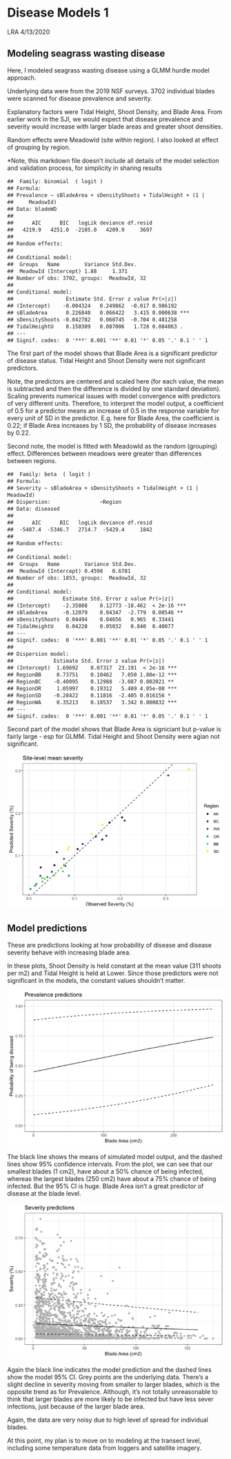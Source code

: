 Disease Models 1
================
LRA
4/13/2020

## Modeling seagrass wasting disease

Here, I modeled seagrass wasting disease using a GLMM hurdle model
approach.

Underlying data were from the 2019 NSF surveys. 3702 individual blades
were scanned for disease prevalence and severity.

Explanatory factors were Tidal Height, Shoot Density, and Blade Area.
From earlier work in the SJI, we would expect that disease prevalence
and severity would increase with larger blade areas and greater shoot
densities.

Random effects were MeadowId (site within region). I also looked at
effect of grouping by region.

\*Note, this markdown file doesn’t include all details of the model
selection and validation process, for simplicity in sharing results

    ##  Family: binomial  ( logit )
    ## Formula:          
    ## Prevalence ~ sBladeArea + sDensityShoots + TidalHeight + (1 |  
    ##     MeadowId)
    ## Data: bladeWD
    ## 
    ##      AIC      BIC   logLik deviance df.resid 
    ##   4219.9   4251.0  -2105.0   4209.9     3697 
    ## 
    ## Random effects:
    ## 
    ## Conditional model:
    ##  Groups   Name        Variance Std.Dev.
    ##  MeadowId (Intercept) 1.88     1.371   
    ## Number of obs: 3702, groups:  MeadowId, 32
    ## 
    ## Conditional model:
    ##                 Estimate Std. Error z value Pr(>|z|)    
    ## (Intercept)    -0.004324   0.249862  -0.017 0.986192    
    ## sBladeArea      0.226840   0.066422   3.415 0.000638 ***
    ## sDensityShoots -0.042782   0.060745  -0.704 0.481258    
    ## TidalHeightU    0.150309   0.087006   1.728 0.084063 .  
    ## ---
    ## Signif. codes:  0 '***' 0.001 '**' 0.01 '*' 0.05 '.' 0.1 ' ' 1

The first part of the model shows that Blade Area is a significant
predictor of disease status. Tidal Height and Shoot Density were not
significant predictors.

Note, the predictors are centered and scaled here (for each value, the
mean is subtracted and then the difference is divided by one standard
deviation). Scaling prevents numerical issues with model convergence
with predictors of very different units. Therefore, to interpret the
model output, a coefficient of 0.5 for a predictor means an increase of
0.5 in the response variable for every unit of SD in the predictor. E.g.
here for Blade Area, the coefficient is 0.22; if Blade Area increases by
1 SD, the probability of disease increases by 0.22.

Second note, the model is fitted with MeadowId as the random (grouping)
effect. Differences between meadows were greater than differences
between regions.

    ##  Family: beta  ( logit )
    ## Formula:          
    ## Severity ~ sBladeArea + sDensityShoots + TidalHeight + (1 | MeadowId)
    ## Dispersion:                ~Region
    ## Data: diseased
    ## 
    ##      AIC      BIC   logLik deviance df.resid 
    ##  -5407.4  -5346.7   2714.7  -5429.4     1842 
    ## 
    ## Random effects:
    ## 
    ## Conditional model:
    ##  Groups   Name        Variance Std.Dev.
    ##  MeadowId (Intercept) 0.4598   0.6781  
    ## Number of obs: 1853, groups:  MeadowId, 32
    ## 
    ## Conditional model:
    ##                Estimate Std. Error z value Pr(>|z|)    
    ## (Intercept)    -2.35808    0.12773 -18.462  < 2e-16 ***
    ## sBladeArea     -0.12079    0.04347  -2.779  0.00546 ** 
    ## sDensityShoots  0.04494    0.04656   0.965  0.33441    
    ## TidalHeightU    0.04228    0.05032   0.840  0.40077    
    ## ---
    ## Signif. codes:  0 '***' 0.001 '**' 0.01 '*' 0.05 '.' 0.1 ' ' 1
    ## 
    ## Dispersion model:
    ##             Estimate Std. Error z value Pr(>|z|)    
    ## (Intercept)  1.69692    0.07317  23.191  < 2e-16 ***
    ## RegionBB     0.73751    0.10462   7.050 1.80e-12 ***
    ## RegionBC    -0.40095    0.12988  -3.087 0.002021 ** 
    ## RegionOR     1.05997    0.19312   5.489 4.05e-08 ***
    ## RegionSD    -0.28422    0.11816  -2.405 0.016156 *  
    ## RegionWA     0.35213    0.10537   3.342 0.000832 ***
    ## ---
    ## Signif. codes:  0 '***' 0.001 '**' 0.01 '*' 0.05 '.' 0.1 ' ' 1

Second part of the model shows that Blade Area is signiciant but p-value
is fairly large - esp for GLMM. Tidal Height and Shoot Density were
agian not significant.

![](disease_model_I_files/figure-gfm/sev-1.png)<!-- -->

## Model predictions

These are predictions looking at how probability of disease and disease
severity behave with increasing blade area.

In these plots, Shoot Density is held constant at the mean value (311
shoots per m2) and Tidal Height is held at Lower. Since those predictors
were not significant in the models, the constant values shouldn’t
matter.

![](disease_model_I_files/figure-gfm/prev_plot-1.png)<!-- -->

The black line shows the means of simulated model output, and the dashed
lines show 95% confidence intervals. From the plot, we can see that our
smallest blades (1 cm2), have about a 50% chance of being infected,
whereas the largest blades (250 cm2) have about a 75% chance of being
infected. But the 95% CI is huge. Blade Area isn’t a great predictor of
disease at the blade level.

![](disease_model_I_files/figure-gfm/sev_plot-1.png)<!-- -->

Again the black line indicates the model prediction and the dashed lines
show the model 95% CI. Grey points are the underlying data. There’s a
slight decline in severity moving from smaller to larger blades, which
is the opposite trend as for Prevalence. Although, it’s not totally
unreasonable to think that larger blades are more likely to be infected
but have less sever infections, just because of the larger blade area.

Again, the data are very noisy due to high level of spread for
individual blades.

At this point, my plan is to move on to modeling at the transect level,
including some temperature data from loggers and satellite imagery.
